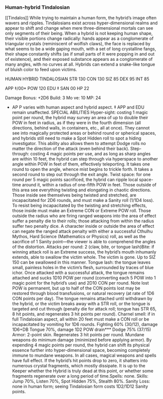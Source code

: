 ### Human-hybrid Tindalosian
[[Tindalos]]
While trying to maintain a human form, the hybrid’s image often wavers and ripples. Tindalosians exist across hyper-dimensional realms and appear to shift and change when mere three-dimensional mortals can see only segments of their being. When a hybrid is not keeping human shape, their visible portions change radically: hands appear as a conglomerate of triangular crystals (reminiscent of wolfish claws), the face is replaced by what seems to be a wide gaping mouth, with a set of long crystalline fangs, their shape constantly shifts (as if small parts of
it were popping in and out of existence), and their exposed substance appears as a conglomerate of many angles, with no curves at all. Hybrids can extend a snake-like tongue of bluish color to feed upon victims.

HUMAN HYBRID TINDALOSIAN
STR 130
CON 130
SIZ 85
DEX 95
INT  85

APP ‡/00*
 POW 120
 EDU ‡
 SAN 00
 HP 22

Damage Bonus: +2D6
 Build:
 3
 Mo
ve: 10
 MP:
 24

* AP
P varies with human aspect and hybrid aspect.
‡ APP and EDU remain unaffected.
SPECIAL ABILITIES
Hyper-sight: costing 1 magic point per round, the hybrid may survey an
area of up to double their POW in feet in radius, as if they were in the
fourth dimension (all directions, behind walls, in containers, etc., all at
once). They cannot see into magically protected areas or behind round
or spherical spaces, and hybrids still need to make a Spot Hidden roll
to spot a hiding investigator. This ability also allows them to attempt
Dodge rolls no matter the direction of the attack (even behind their back).
Step-through: costing 4 magic points per use, and as long as sharp
angles are within 10 feet, the hybrid can step through via hyperspace
to another angle within POW in feet of them, effectively teleporting. It
takes one round to open the angle, whence mist begins to trickle forth.
It takes a second round to step out through the exit angle.
Twist space: for one round per 5 magic points sacrificed, the hybrid can
ripple local space-time around it, within a radius of one-fifth POW in
feet. Those outside of this area see everything twisting and elongating
in chaotic directions. Those inside see themselves being twisted and
stretched, are incapacitated for 2D6 rounds, and must make a Sanity roll
(1/1D4 loss). To resist being incapacitated by the twisting and stretching
effects, those inside must make an Extreme CON or Extreme POW
roll. Those outside the radius who are firing ranged weapons into the
area of effect suffer a penalty die to their rolls; those attacking from
within the radius suffer two penalty dice. A character inside or outside the area of effect can negate the ranged attack penalty with either a
successful Cthulhu Mythos, Hard Science (Mathematics or Physics)
roll, as well as the sacrifice of 1 Sanity point—the viewer is able to
comprehend the angles of the distortion. Attacks per round: 2 (claw, bite, or tongue lash)Bite: if winning attack roll is an Extreme success, the hybrid’s mouth
inhumanly extends, able to swallow the victim whole. The victim is
gone. Up to SIZ 150 can be swallowed in this manner.
Tongue lash: the tongue leaves small, painless holes in the victim’s flesh,
surrounded by traces of blue ichor. Once attacked with a successful
attack, the tongue remains attached and sucks 1D10 POW per round
(converting each 5 POW into 1 magic point for the hybrid’s use) and
2D10 CON per round. Note lost POW is permanent, but up to half
of the CON points lost may be restored through blood transfusions,
or natural recovery (at rate of 1D6 CON points per day). The tongue
remains attached until withdrawn by the hybrid, or the victim breaks
away with a STR roll, or the tongue is targeted and cut through (penalty
die for attack roll; tongue has STR 65, 8 hit points, and regenerates 3 hit points per round).
Charnel smell: if in full Tindalosian aspect, all within 20 feet must
make a CON roll or be incapacitated by vomiting for 1D6 rounds.
Fighting
 60% (30/12),
 damage 1D6+DB
Tongue
 70%,
 damage 1D2 POW drain***
Dodge
 75% (37/15)
Armor: 2-point skin. Regenerates 3 hit points per round. Mundane
weapons do minimum damage (minimized before applying armor). By
expending 4 magic points per round, the hybrid can shift its physical
essence further into hyper-dimensional space, becoming completely
immune to mundane weapons. In all cases, magical weapons and spells
have full effect. If the hybrid’s hit points drop to zero, it shatters into
numerous crystal fragments, which mostly dissipate. It is up to the
Keeper whether the Hybrid is truly dead at this point, or whether some
fragments regenerate over a long period of time.Spells: none.
Skills: Jump 70%, Listen 70%, Spot Hidden 75%, Stealth 80%.
Sanity Loss: none in human form; seeing Tindalosian form costs
1D2/1D12 Sanity points.